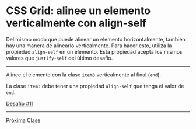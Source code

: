 # CSS Grid: alinee un elemento verticalmente con align-self

Del mismo modo que puede alinear un elemento horizontalmente, también hay una manera de alinearlo verticalmente. Para hacer esto, utiliza la propiedad `align-self` en un elemento. Esta propiedad acepta los mismos valores que `justify-self` del último desafío.

----
Alinee el elemento con la clase `item3` verticalmente al final (`end`).

La clase `item3` debe tener una propiedad `align-self` que tenga el valor de `end`.

[Desafío #11](https://codepen.io/sebastiantorres86/pen/MWwjbVV?editors=1100)

----
[Próxima Clase](#)